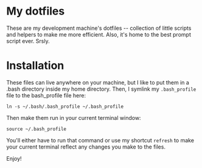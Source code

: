 My dotfiles
========

These are my development machine's dotfiles -- collection of little scripts and helpers to make me more efficient.  Also, it's home to the best prompt script ever.  Srsly.

Installation
========

These files can live anywhere on your machine, but I like to put them in a .bash directory inside my home directory.  Then, I symlink my `.bash_profile` file to the bash_profile file here:

```
ln -s ~/.bash/.bash_profile ~/.bash_profile
```

Then make them run in your current terminal window:

```
source ~/.bash_profile
```

You'll either have to run that command or use my shortcut `refresh` to make your current terminal reflect any changes you make to the files.

Enjoy!